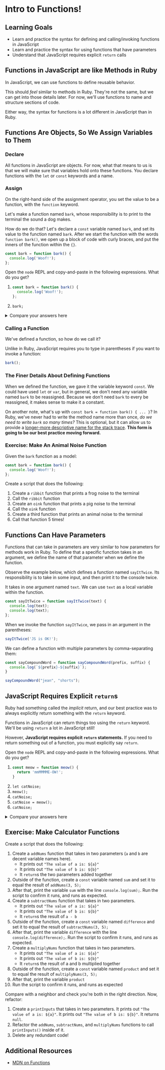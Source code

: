 # Intro to Functions!

## Learning Goals

- Learn and practice the syntax for defining and calling/invoking functions in JavaScript
- Learn and practice the syntax for using functions that have parameters
- Understand that JavaScript requires explicit `return` calls

## Functions in JavaScript are like Methods in Ruby

In JavaScript, we can use functions to define reusable behavior.

This should _feel_ similar to methods in Ruby. They're not the same, but we can get into those details later. For now, we'll use functions to name and structure sections of code.

Either way, the syntax for functions is a lot different in JavaScript than in Ruby.

## Functions Are Objects, So We Assign Variables to Them

### Declare

All functions in JavaScript are objects. For now, what that means to us is that we will make sure that variables hold onto these functions. You declare functions with the `let` or `const` keywords and a name.

### Assign

On the right-hand side of the assignment operator, you set the value to be a function, with the `function` keyword.

Let's make a function named `bark`, whose responsibility is to print to the terminal the sound a dog makes.

How do we do that? Let's declare a `const` variable named `bark`, and set its value to the function named `bark`. After we start the function with the words `function bark()`, we open up a block of code with curly braces, and put the inners of the function within the `{}`.

```javascript
const bark = function bark() {
  console.log('Woof!');
};
```

Open the `node` REPL and copy-and-paste in the following expressions. What do you get?

1.
    ```javascript
    const bark = function bark() {
      console.log('Woof!');
    };
    ```
1. `bark;`

<details>

  <summary>
    Compare your answers here
  </summary>

  1. `undefined`
  1. `[Function: bark]`
</details>

### Calling a Function

We've defined a function, so how do we call it?

Unlike in Ruby, JavaScript requires you to type in parentheses if you want to invoke a function:

```javascript
bark();
```

### The Finer Details About Defining Functions

When we defined the function, we gave it the variable keyword `const`. We could have used `let` or `var`, but in general, we don't need any variable named `bark` to be reassigned. Because we don't need `bark` to every be reassigned, it makes sense to make it a constant.

On another note, what's up with `const bark = function bark() { ... }`? In Ruby, we've never had to write the method name more than once, _do we need to write `bark` so many times?_  This is optional, but it can allow us to provide a [longer-more descriptive name for the stack trace](https://github.com/airbnb/javascript/issues/794). **This form is going to be our best practice moving forward.**

### Exercise: Make An Animal Noise Function

Given the `bark` function as a model:

```javascript
const bark = function bark() {
  console.log('Woof!');
};
```

Create a script that does the following:

1. Create a `ribbit` function that prints a frog noise to the terminal
1. Call the `ribbit` function
1. Create an `oink` function that prints a pig noise to the terminal
1. Call the `oink` function
1. Create a third function that prints an animal noise to the terminal
1. Call that function 5 times!

## Functions Can Have Parameters

Functions that can take in parameters are very similar to how parameters for methods work in Ruby. To define that a specific function takes in an argument, we define the name of that parameter when we define the function.

Observe the example below, which defines a function named `sayItTwice`. Its responsibility is to take in some input, and then print it to the console twice.

It takes in one argument named `text`. We can use `text` as a local variable within the function.

```javascript
const sayItTwice = function sayItTwice(text) {
  console.log(text);
  console.log(text);
};
```

When we invoke the function `sayItTwice`, we pass in an argument in the parentheses:

```javascript
sayItTwice('JS is OK!');
```

We can define a function with multiple parameters by comma-separating them:

```javascript
const sayCompoundWord = function sayCompoundWord(prefix, suffix) {
  console.log(`${prefix}-${suffix}`);
}

sayCompoundWord("jean", "shorts");
```

## JavaScript Requires Explicit `return`s

Ruby had something called the _implicit_ return, and our best practice was to always explicitly return something with the `return` keyword.

Functions in JavaScript can return things too using the `return` keyword. We'll be using `return` a lot in JavaScript still!

However, **JavaScript requires explicit `return` statements.** If you need to return something out of a function, you must explicitly say `return`.

Open the `node` REPL and copy-and-paste in the following expressions. What do you get?

1.
    ```javascript
    const meow = function meow() {
      return 'mmMMMME-OW!';
    }
    ```
1. `let catNoise;`
1. `meow();`
1. `catNoise;`
1. `catNoise = meow();`
1. `catNoise;`

<details>

  <summary>
    Compare your answers here
  </summary>

  1. `undefined`
  1. `undefined`
  1. `'mmMMMME-OW!'`
  1. `undefined`
  1. `'mmMMMME-OW!'`
  1. `'mmMMMME-OW!'`
</details>


## Exercise: Make Calculator Functions

Create a script that does the following:

1. Create a `addNums` function that takes in two parameters (`a` and `b` are decent variable names here).
    - It prints out `"The value of a is: ${a}"`
    - It prints out `"The value of b is: ${b}"`
    - It `return`s the two parameters added together
1. Outside of the function, create a `const` variable named `sum` and set it to equal the result of `addNums(3, 5);`
1. After that, print the variable `sum` with the line `console.log(sum);`. Run the script to confirm it runs, and runs as expected.
1. Create a `subtractNums` function that takes in two parameters.
    - It prints out `"The value of a is: ${a}"`
    - It prints out `"The value of b is: ${b}"`
    - It `return`s the result of `a - b`
1. Outside of the function, create a `const` variable named `difference` and set it to equal the result of `subtractNums(3, 5);`
1. After that, print the variable `difference` with the line `console.log(difference);`. Run the script to confirm it runs, and runs as expected.
1. Create a `multiplyNums` function that takes in two parameters.
    - It prints out `"The value of a is: ${a}"`
    - It prints out `"The value of b is: ${b}"`
    - It `return`s the result of a and b multiplied together
1. Outside of the function, create a `const` variable named `product` and set it to equal the result of `multiplyNums(3, 5);`
1. After that, print the variable `product`
1. Run the script to confirm it runs, and runs as expected

Compare with a neighbor and check you're both in the right direction. Now, refactor:

1. Create a `printInputs` that takes in two parameters. It prints out `"The value of a is: ${a}"`. It prints out `"The value of b is: ${b}"`. It returns `null`.
1. Refactor the `addNums`, `subtractNums`, and `multiplyNums` functions to call `printInputs()` inside of it.
1. Delete any redundant code!

## Additional Resources
* [MDN on Functions](https://developer.mozilla.org/en-US/docs/Web/JavaScript/Guide/Functions)
